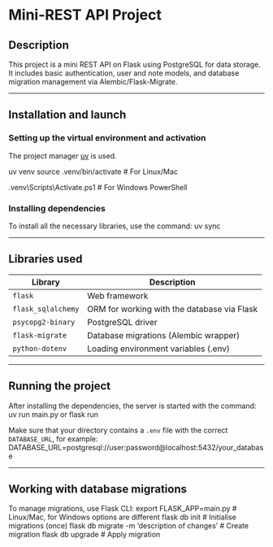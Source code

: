 # Mini-REST API Project

## Description
This project is a mini REST API on Flask using PostgreSQL for data storage.  
It includes basic authentication, user and note models, and database migration management via Alembic/Flask-Migrate.

---

## Installation and launch

### Setting up the virtual environment and activation
The project manager [uv](https://github.com/astral-sh/uv) is used.

uv venv
source .venv/bin/activate # For Linux/Mac

.venv\Scripts\Activate.ps1 # For Windows PowerShell

### Installing dependencies
To install all the necessary libraries, use the command:
uv sync

---

## Libraries used

| Library             | Description                                 |
|---------------------|---------------------------------------------|
| `flask`             | Web framework                               |
| `flask_sqlalchemy`  | ORM for working with the database via Flask |
| `psycopg2-binary`   | PostgreSQL driver                           |
| `flask-migrate`     | Database migrations (Alembic wrapper)       |
| `python-dotenv`     | Loading environment variables (.env)        |

---

## Running the project

After installing the dependencies, the server is started with the command:
uv run main.py
or
flask run

Make sure that your directory contains a `.env` file with the correct `DATABASE_URL`, for example:
DATABASE_URL=postgresql://user:password@localhost:5432/your_database

---

## Working with database migrations

To manage migrations, use Flask CLI:
export FLASK_APP=main.py # Linux/Mac, for Windows options are different
flask db init # Initialise migrations (once)
flask db migrate -m ‘description of changes’ # Create migration
flask db upgrade # Apply migration


